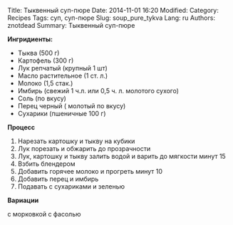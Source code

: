 Title: Тыквенный суп-пюре
Date: 2014-11-01 16:20
Modified:
Category: Recipes
Tags: суп, суп-пюре
Slug: soup_pure_tykva
Lang: ru
Authors: znotdead
Summary: Тыквенный суп-пюре


**Ингридиенты:**

- Тыква (500 г)
- Картофель	(300 г)
- Лук репчатый (крупный 1 шт)
- Масло растительное (1 ст. л.)
- Молоко (1,5 стак.)
- Имбирь (свежий 1 ч.л. или 0,5 ч. л. молотого сухого)
- Соль (по вкусу)
- Перец черный ( молотый по вкусу)
- Сухарики (пшеничные 100 г)

**Процесс**

1. Нарезать картошку и тыкву на кубики
2. Лук порезать и обжарить до прозрачности
3. Лук, картошку и тыкву залить водой и варить до мягкости минут 15
4. Взбить блендером
5. Добавить горячее молоко и прогреть минут 10
6. Добавить перец и имбирь
7. Подавать с сухариками и зеленью

**Вариации**

с морковкой
с фасолью

